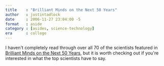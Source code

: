```yaml
---
title    : "Brilliant Minds on the Next 50 Years"
author   : justintadlock
date     : 2006-11-27 23:04:00 -5
format   : aside
category : [asides, science-technology]
era      : college
---
```


I haven't completely read through over all 70 of the scientists featured in <a href="http://www.newscientist.com/channel/opinion/science-forecasts/dn10580" title="NewScientist.com's 50 Year Forecast (External Link)" rel="external"> Brilliant Minds on the Next 50 Years</a>, but it is worth checking out if you're interested in what the top scientists have to say.
